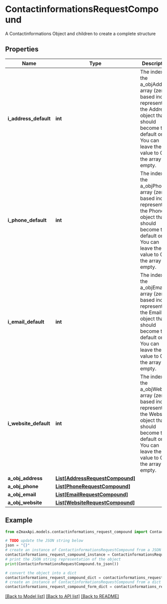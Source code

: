 # ContactinformationsRequestCompound

A Contactinformations Object and children to create a complete structure

## Properties

Name | Type | Description | Notes
------------ | ------------- | ------------- | -------------
**i_address_default** | **int** | The index in the a_objAddress array (zero based index) representing the Address object that should become the default one.  You can leave the value to 0 if the array is empty. | 
**i_phone_default** | **int** | The index in the a_objPhone array (zero based index) representing the Phone object that should become the default one.  You can leave the value to 0 if the array is empty. | 
**i_email_default** | **int** | The index in the a_objEmail array (zero based index) representing the Email object that should become the default one.  You can leave the value to 0 if the array is empty. | 
**i_website_default** | **int** | The index in the a_objWebsite array (zero based index) representing the Website object that should become the default one.  You can leave the value to 0 if the array is empty. | 
**a_obj_address** | [**List[AddressRequestCompound]**](AddressRequestCompound.md) |  | 
**a_obj_phone** | [**List[PhoneRequestCompound]**](PhoneRequestCompound.md) |  | 
**a_obj_email** | [**List[EmailRequestCompound]**](EmailRequestCompound.md) |  | 
**a_obj_website** | [**List[WebsiteRequestCompound]**](WebsiteRequestCompound.md) |  | 

## Example

```python
from eZmaxApi.models.contactinformations_request_compound import ContactinformationsRequestCompound

# TODO update the JSON string below
json = "{}"
# create an instance of ContactinformationsRequestCompound from a JSON string
contactinformations_request_compound_instance = ContactinformationsRequestCompound.from_json(json)
# print the JSON string representation of the object
print(ContactinformationsRequestCompound.to_json())

# convert the object into a dict
contactinformations_request_compound_dict = contactinformations_request_compound_instance.to_dict()
# create an instance of ContactinformationsRequestCompound from a dict
contactinformations_request_compound_form_dict = contactinformations_request_compound.from_dict(contactinformations_request_compound_dict)
```
[[Back to Model list]](../README.md#documentation-for-models) [[Back to API list]](../README.md#documentation-for-api-endpoints) [[Back to README]](../README.md)


